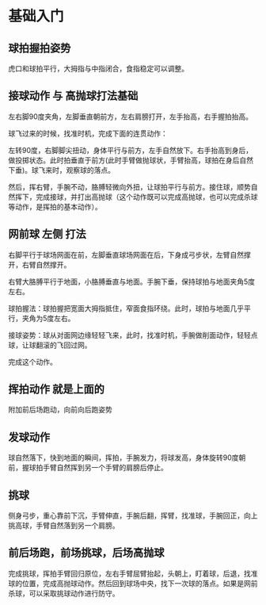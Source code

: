 # 基础入门

## 球拍握拍姿势

虎口和球拍平行，大拇指与中指闭合，食指稳定可以调整。

## 接球动作 与 高抛球打法基础

左右脚90度夹角，左脚垂直朝前方，左右肩膀打开，左手抬高，右手握拍抬高。

球飞过来的时候，找准时机，完成下面的连贯动作：

左转90度，右脚脚尖扭动，身体平行与前方，左手自然放下。右手抬高到身后，做投掷状态。此时拍垂直于前方(此时手臂做抛球状，手臂抬高，球拍在身后自然下垂)。球飞来时，观察球的落点。

然后，挥右臂，手腕不动，胳膊轻微向外扭，让球拍平行与前方。接住球，顺势自然挥下，完成接球，并打出高抛球（这个动作既可以完成高抛球，也可以完成杀球等动作，是挥拍的基本动作）。

## 网前球 左侧 打法

右脚平行于球场网面在前，左脚垂直球场网面在后，下身成弓步状，左臂自然撑开，右臂自然撑开。

右臂大胳膊平行于地面，小胳膊垂直与地面。手腕下垂，保持球拍与地面夹角5度左右。

球拍握法：球拍握把宽面大拇指抵住，窄面食指环绕。此时，球拍与地面几乎平行，夹角为5度左右。

接球姿势：球从对面网边缘轻轻飞来，此时，找准时机，手腕做削面动作，轻轻点球，让球翻滚的飞回过网。

完成这个动作。

## 挥拍动作 就是上面的

附加前后场跑动，向前向后跑姿势

## 发球动作

球自然落下，快到地面的瞬间，挥拍，手腕发力，将球发高，身体旋转90度朝前，握球拍手臂自然挥到另一个手臂的肩膀后停止。

## 挑球

侧身弓步，重心靠前下沉，手臂伸直，手腕后翻，挥臂，找准球，手腕回正，向上挑高球，手臂自然落到另一个肩膀。

## 前后场跑，前场挑球，后场高抛球

完成挑球，挥拍手臂回归原位，左右手臂屈臂抬起，头朝上，盯着球，后退，找准球的位置，完成高抛球动作。然后回到球场中央，找下一次球的落点。如果是网前杀球，可以采取挑球动作进行防守。
